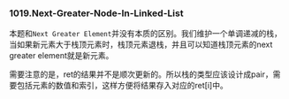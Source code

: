 ### 1019.Next-Greater-Node-In-Linked-List

本题和```Next Greater Element```并没有本质的区别。我们维护一个单调递减的栈，当如果新元素大于栈顶元素时，栈顶元素退栈，并且可以知道栈顶元素的next greater element就是新元素。

需要注意的是，ret的结果并不是顺次更新的。所以栈的类型应该设计成pair，需要包括元素的数值和索引，这样方便将结果存入对应的ret[i]中。
